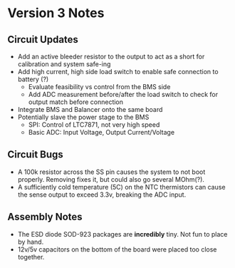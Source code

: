 # Version 3 Notes

## Circuit Updates

- Add an active bleeder resistor to the output to act as a short for calibration and system safe-ing
- Add high current, high side load switch to enable safe connection to battery (?)
  - Evaluate feasibility vs control from the BMS side
  - Add ADC measurement before/after the load switch to check for output match before connection
- Integrate BMS and Balancer onto the same board
- Potentially slave the power stage to the BMS
  - SPI: Control of LTC7871, not very high speed
  - Basic ADC: Input Voltage, Output Current/Voltage

## Circuit Bugs

- A 100k resistor across the SS pin causes the system to not boot properly. Removing fixes it, but could also go several MOhm(?).
- A sufficiently cold temperature (5C) on the NTC thermistors can cause the sense output to exceed 3.3v, breaking the ADC input.

## Assembly Notes

- The ESD diode SOD-923 packages are **incredibly** tiny. Not fun to place by hand.
- 12v/5v capacitors on the bottom of the board were placed too close together.
